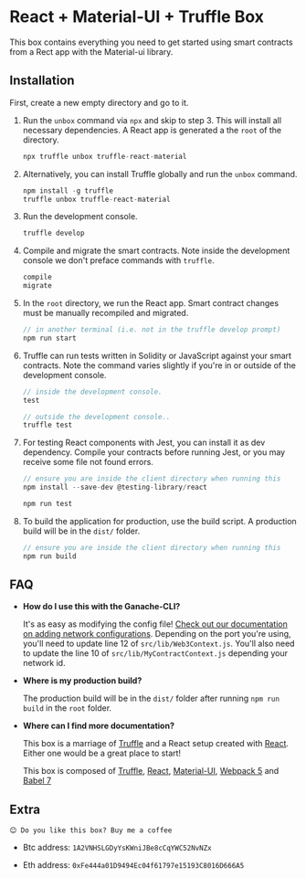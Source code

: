 # React + Material-UI + Truffle Box

This box contains everything you need to get started using smart contracts from a Rect app with the Material-ui library.

## Installation

First, create a new empty directory and go to it.

1. Run the `unbox` command via `npx` and skip to step 3. This will install all necessary dependencies. A React app is generated a the `root` of the directory.
   ```js
   npx truffle unbox truffle-react-material
   ```

2. Alternatively, you can install Truffle globally and run the `unbox` command.
    ```javascript
    npm install -g truffle
    truffle unbox truffle-react-material
    ```

3. Run the development console.
    ```javascript
    truffle develop
    ```

4. Compile and migrate the smart contracts. Note inside the development console we don't preface commands with `truffle`.
    ```javascript
    compile
    migrate
    ```

5. In the `root` directory, we run the React app. Smart contract changes must be manually recompiled and migrated.
    ```javascript
    // in another terminal (i.e. not in the truffle develop prompt)
    npm run start
    ```

6. Truffle can run tests written in Solidity or JavaScript against your smart contracts. Note the command varies slightly if you're in or outside of the development console.
    ```javascript
    // inside the development console.
    test

    // outside the development console..
    truffle test
    ```

7.  For testing React components with Jest, you can install it as dev dependency. Compile your contracts before running Jest, or you may receive some file not found errors.
    ```javascript
    // ensure you are inside the client directory when running this
    npm install --save-dev @testing-library/react

    npm run test
    ```

8. To build the application for production, use the build script. A production build will be in the `dist/` folder.
    ```javascript
    // ensure you are inside the client directory when running this
    npm run build
    ```

## FAQ

* __How do I use this with the Ganache-CLI?__

    It's as easy as modifying the config file! [Check out our documentation on adding network configurations](http://truffleframework.com/docs/advanced/configuration#networks). Depending on the port you're using, you'll need to update line 12 of `src/lib/Web3Context.js`. You'll also need to update the line 10 of `src/lib/MyContractContext.js` depending your network id.

* __Where is my production build?__

    The production build will be in the `dist/` folder after running `npm run build` in the `root` folder.

* __Where can I find more documentation?__

    This box is a marriage of [Truffle](http://truffleframework.com/) and a React setup created with [React](https://fr.reactjs.org/). Either one would be a great place to start!

    This box is composed of [Truffle](http://truffleframework.com/), [React](https://fr.reactjs.org/), [Material-UI](https://material-ui.com/), [Webpack 5](https://webpack.js.org/) and [Babel 7](https://babeljs.io/)

## Extra

    😊 Do you like this box? Buy me a coffee

* Btc address: `1A2VNHSLGDyYsKWniJBe8cCqYWC52NvNZx`

* Eth address: `0xFe444a01D9494Ec04f61797e15193C8016D666A5`
